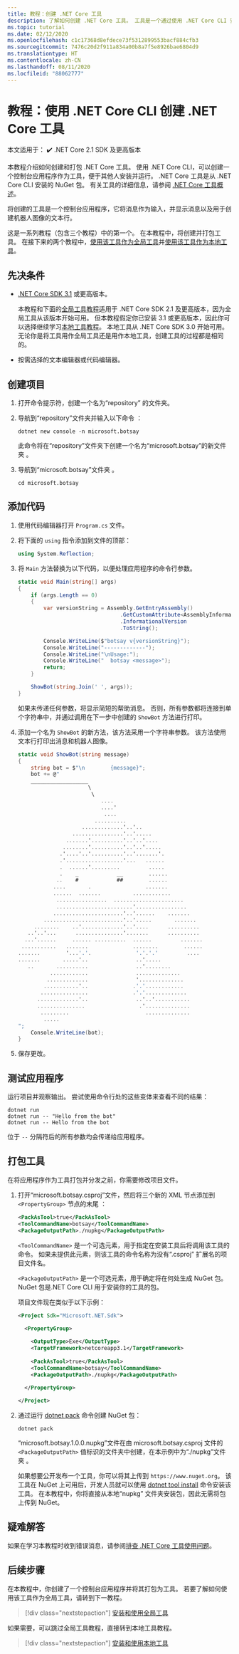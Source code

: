 ```yaml
---
title: 教程：创建 .NET Core 工具
description: 了解如何创建 .NET Core 工具。 工具是一个通过使用 .NET Core CLI 安装的控制台应用程序。
ms.topic: tutorial
ms.date: 02/12/2020
ms.openlocfilehash: c1c17368d8efdece73f5312899553bacf884cfb3
ms.sourcegitcommit: 7476c20d2f911a834a00b8a7f5e8926bae6804d9
ms.translationtype: HT
ms.contentlocale: zh-CN
ms.lasthandoff: 08/11/2020
ms.locfileid: "88062777"
---
```

# <a name="tutorial-create-a-net-core-tool-using-the-net-core-cli"></a>教程：使用 .NET Core CLI 创建 .NET Core 工具

 本文适用于： ✔️ .NET Core 2.1 SDK 及更高版本

本教程介绍如何创建和打包 .NET Core 工具。 使用 .NET Core CLI，可以创建一个控制台应用程序作为工具，便于其他人安装并运行。 .NET Core 工具是从 .NET Core CLI 安装的 NuGet 包。 有关工具的详细信息，请参阅 [.NET Core 工具概述](global-tools.md)。

将创建的工具是一个控制台应用程序，它将消息作为输入，并显示消息以及用于创建机器人图像的文本行。

这是一系列教程（包含三个教程）中的第一个。 在本教程中，将创建并打包工具。 在接下来的两个教程中，[使用该工具作为全局工具](global-tools-how-to-use.md)并[使用该工具作为本地工具](local-tools-how-to-use.md)。

## <a name="prerequisites"></a>先决条件

- [.NET Core SDK 3.1](https://dotnet.microsoft.com/download) 或更高版本。

  本教程和下面的[全局工具教程](global-tools-how-to-use.md)适用于 .NET Core SDK 2.1 及更高版本，因为全局工具从该版本开始可用。 但本教程假定你已安装 3.1 或更高版本，因此你可以选择继续学习[本地工具教程](local-tools-how-to-use.md)。 本地工具从 .NET Core SDK 3.0 开始可用。 无论你是将工具用作全局工具还是用作本地工具，创建工具的过程都是相同的。
  
- 按需选择的文本编辑器或代码编辑器。

## <a name="create-a-project"></a>创建项目

1. 打开命令提示符，创建一个名为“repository”  的文件夹。

1. 导航到“repository”文件夹并输入以下命令  ：

   ```dotnetcli
   dotnet new console -n microsoft.botsay
   ```

   此命令将在“repository”文件夹下创建一个名为“microsoft.botsay”的新文件夹   。

1. 导航到“microsoft.botsay”文件夹  。

   ```console
   cd microsoft.botsay
   ```

## <a name="add-the-code"></a>添加代码

1. 使用代码编辑器打开 `Program.cs` 文件。

1. 将下面的 `using` 指令添加到文件的顶部：

   ```csharp
   using System.Reflection;
   ```

1. 将 `Main` 方法替换为以下代码，以便处理应用程序的命令行参数。

   ```csharp
   static void Main(string[] args)
   {
       if (args.Length == 0)
       {
           var versionString = Assembly.GetEntryAssembly()
                                   .GetCustomAttribute<AssemblyInformationalVersionAttribute>()
                                   .InformationalVersion
                                   .ToString();

           Console.WriteLine($"botsay v{versionString}");
           Console.WriteLine("-------------");
           Console.WriteLine("\nUsage:");
           Console.WriteLine("  botsay <message>");
           return;
       }

       ShowBot(string.Join(' ', args));
   }
   ```

   如果未传递任何参数，将显示简短的帮助消息。 否则，所有参数都将连接到单个字符串中，并通过调用在下一步中创建的 `ShowBot` 方法进行打印。

1. 添加一个名为 `ShowBot` 的新方法，该方法采用一个字符串参数。 该方法使用文本行打印出消息和机器人图像。

   ```csharp
   static void ShowBot(string message)
   {
       string bot = $"\n        {message}";
       bot += @"
       __________________
                         \
                          \
                             ....
                             ....'
                              ....
                           ..........
                       .............'..'..
                    ................'..'.....
                  .......'..........'..'..'....
                 ........'..........'..'..'.....
                .'....'..'..........'..'.......'.
                .'..................'...   ......
                .  ......'.........         .....
                .    _            __        ......
               ..    #            ##        ......
              ....       .                 .......
              ......  .......          ............
               ................  ......................
               ........................'................
              ......................'..'......    .......
           .........................'..'.....       .......
        ........    ..'.............'..'....      ..........
      ..'..'...      ...............'.......      ..........
     ...'......     ...... ..........  ......         .......
    ...........   .......              ........        ......
   .......        '...'.'.              '.'.'.'         ....
   .......       .....'..               ..'.....
      ..       ..........               ..'........
             ............               ..............
            .............               '..............
           ...........'..              .'.'............
          ...............              .'.'.............
         .............'..               ..'..'...........
         ...............                 .'..............
          .........                        ..............
           .....
   ";
       Console.WriteLine(bot);
   }
   ```

1. 保存更改。

## <a name="test-the-application"></a>测试应用程序

运行项目并观察输出。 尝试使用命令行处的这些变体来查看不同的结果：

```dotnetcli
dotnet run
dotnet run -- "Hello from the bot"
dotnet run -- Hello from the bot
```

位于 `--` 分隔符后的所有参数均会传递给应用程序。

## <a name="package-the-tool"></a>打包工具

在将应用程序作为工具打包并分发之前，你需要修改项目文件。

1. 打开“microsoft.botsay.csproj”文件，然后将三个新的 XML 节点添加到 `<PropertyGroup>` 节点的末尾  ：

   ```xml
   <PackAsTool>true</PackAsTool>
   <ToolCommandName>botsay</ToolCommandName>
   <PackageOutputPath>./nupkg</PackageOutputPath>
   ```

   `<ToolCommandName>` 是一个可选元素，用于指定在安装工具后将调用该工具的命令。 如果未提供此元素，则该工具的命令名称为没有“.csproj”  扩展名的项目文件名。

   `<PackageOutputPath>` 是一个可选元素，用于确定将在何处生成 NuGet 包。 NuGet 包是.NET Core CLI 用于安装你的工具的包。

   项目文件现在类似于以下示例：

   ```xml
   <Project Sdk="Microsoft.NET.Sdk">
  
     <PropertyGroup>

       <OutputType>Exe</OutputType>
       <TargetFramework>netcoreapp3.1</TargetFramework>
  
       <PackAsTool>true</PackAsTool>
       <ToolCommandName>botsay</ToolCommandName>
       <PackageOutputPath>./nupkg</PackageOutputPath>
  
     </PropertyGroup>

   </Project>
   ```

1. 通过运行 [dotnet pack](dotnet-pack.md) 命令创建 NuGet 包：

   ```dotnetcli
   dotnet pack
   ```

   “microsoft.botsay.1.0.0.nupkg”文件在由 microsoft.botsay.csproj 文件的 `<PackageOutputPath>` 值标识的文件夹中创建，在本示例中为“./nupkg”文件夹    。
  
   如果想要公开发布一个工具，你可以将其上传到 `https://www.nuget.org`。 该工具在 NuGet 上可用后，开发人员就可以使用 [dotnet tool install](dotnet-tool-install.md) 命令安装该工具。 在本教程中，你将直接从本地“nupkg”  文件夹安装包，因此无需将包上传到 NuGet。

## <a name="troubleshoot"></a>疑难解答

如果在学习本教程时收到错误消息，请参阅[排查 .NET Core 工具使用问题](troubleshoot-usage-issues.md)。

## <a name="next-steps"></a>后续步骤

在本教程中，你创建了一个控制台应用程序并将其打包为工具。 若要了解如何使用该工具作为全局工具，请转到下一教程。

> [!div class="nextstepaction"]
> [安装和使用全局工具](global-tools-how-to-use.md)

如果需要，可以跳过全局工具教程，直接转到本地工具教程。

> [!div class="nextstepaction"]
> [安装和使用本地工具](local-tools-how-to-use.md)
